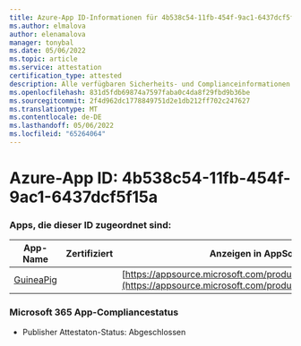 ```yaml
---
title: Azure-App ID-Informationen für 4b538c54-11fb-454f-9ac1-6437dcf5f15a
ms.author: elmalova
author: elenamalova
manager: tonybal
ms.date: 05/06/2022
ms.topic: article
ms.service: attestation
certification_type: attested
description: Alle verfügbaren Sicherheits- und Complianceinformationen für 4b538c54-11fb-454f-9ac1-6437dcf5f15a.
ms.openlocfilehash: 831d5fdb69874a7597faba0c4da8f29fbd9b36be
ms.sourcegitcommit: 2f4d962dc1778849751d2e1db212ff702c247627
ms.translationtype: MT
ms.contentlocale: de-DE
ms.lasthandoff: 05/06/2022
ms.locfileid: "65264064"
---
```

# <a name="azure-app-id-4b538c54-11fb-454f-9ac1-6437dcf5f15a"></a>Azure-App ID: 4b538c54-11fb-454f-9ac1-6437dcf5f15a


### <a name="apps-associated-with-this-id"></a>Apps, die dieser ID zugeordnet sind:
| **App-Name** | **Zertifiziert** | **Anzeigen in AppSource** |
|--------------|---------------|-----------------------|
| [GuineaPig](../forward/WA200003486.md) |  | [https://appsource.microsoft.com/product/office/WA200003486](https://appsource.microsoft.com/product/office/WA200003486) |

### <a name="microsoft-365-app-compliance-status"></a>Microsoft 365 App-Compliancestatus
- Publisher Attestaton-Status: Abgeschlossen
